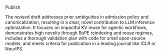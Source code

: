 Publish

The revised draft addresses prior ambiguities in admission policy and canonicalization, resulting in a clear, novel contribution to LLM inference optimization. It focuses on impactful KV reuse for agentic workflows, demonstrates high novelty through RoPE reindexing and reuse regimes, includes a thorough validation plan with code for small open-source models, and meets criteria for publication in a leading journal like ICLR or NeurIPS.
